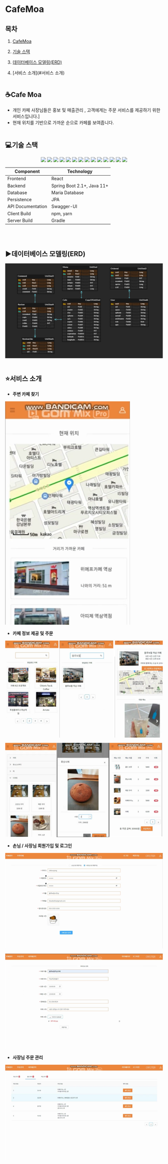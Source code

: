 # CafeMoa



## 목차

1. [CafeMoa](#CafeMoa)

2. [기술 스택](#기술스택)

3. [데이터베이스 모델링(ERD)](#데이터베이스모델링(ERD))

4. [서비스 소개](#서비스 소개)
   <br>
   <br>



## :coffee:Cafe Moa

- 개인 카페 사장님들은 홍보 및 매출관리 , 고객에게는 주문 서비스를 제공하기 위한 서비스입니다.]
- 현재 위치를 기반으로 가까운 순으로 카페를 보여줍니다. 
  <br>
  <br>

## :computer:기술 스택


<p align="center">
  <img src="https://img.shields.io/badge/version-0.0.1-yellow?"/>
  <img src="https://img.shields.io/badge/ubuntu-19.04-brown?logo=ubuntu"/>
  <img src="https://img.shields.io/badge/html-html5-red?logo=html5"/>
  <img src="https://img.shields.io/badge/css-css3-red?logo=css3"/>
  <img src="https://img.shields.io/badge/sass-1.23.0-red?logo=sass"/>
  <img src="https://img.shields.io/badge/javascript-es6-yellowgreen?logo=javascript"/>
  <img src="https://img.shields.io/badge/aws%20-rds-orange?logo=Amazon"/>
  <img src="https://img.shields.io/badge/aws%20-ec2-orange?logo=Amazon"/>
  <img src="https://img.shields.io/badge/spring-5.2.2-green?logo=spring"/>
  <img src="https://img.shields.io/badge/java-11+-green?logo=java"/>
  <img src="https://img.shields.io/badge/intellij-2019.3.1-green?logo=intellij IDEA"/>
  <img src="https://img.shields.io/badge/react-16.12.0-blue?logo=react"/>
  <img src="https://img.shields.io/badge/redux-4.0.5-blue?logo=redux"/>
  <img src="https://img.shields.io/badge/mariadb-10.4.12-purple?logo=MariaDB"/>
</p>


| Component         | Technology                 |
| ----------------- | -------------------------- |
| Frontend          | React                      |
| Backend           | Spring Boot 2.1+, Java 11+ |
| Database          | Maria Database             |
| Persistence       | JPA                        |
| API Documentation | Swagger-UI                 |
| Client Build      | npm, yarn                  |
| Server Build      | Gradle                     |

<br>
<br>

## :arrow_forward:데이터베이스 모델링(ERD)

![picture1](./pictures/picture1.PNG)
<br>
<br>

## :star:서비스 소개

- **주변 카페 찾기**

![picture2](./pictures/picture2.PNG)



- **카페 정보 제공 및 주문**

![picture3](./pictures/picture3.PNG)

![picture4](./pictures/picture4.PNG)



- **손님 / 사장님 회원가입 및 로그인**

![picture6](./pictures/picture6.PNG)

![picture7](./pictures/picture7.PNG)

- **사장님 주문 관리**

![picture5](./pictures/picture5.PNG)